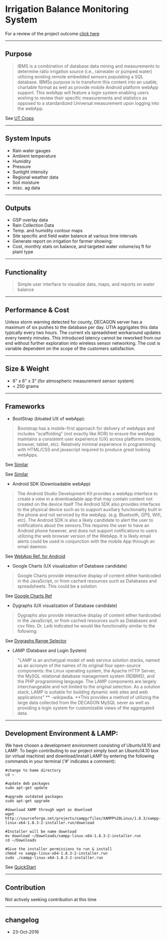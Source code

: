 # Irrigation Balance Monitoring System

For a review of the project outcome [click here](https://github.com/arosenb4/moist/blob/master/overview.pdf)

----
## Purpose

> IBMS is a combination of database data mining and measurements to determine ratio irrigation source (i.e., rainwater or pumped water) utilizing existing remote embedded sensors populating a SQL database. IBMSs purpose is to transform this content into an usable, chartable format as well as provide mobile Android platform webApp support. This webApp will feature a login system enabling users wishing to review their specific measurements and statistics as opposed to a standardized Universal measurement upon logging into the webApp. 

See [UT Crops](http://www.utcrops.com/irrigation/irr_mgmt_moist.htm)

----
## System Inputs

* Rain water gauges
* Ambient temperature
* Humidity
* Pressure
* Sunlight intensity
* Regional weather data
* Soil moisture
* misc. ag data

----
## Outputs

* GSP overlay data
* Rain Collection Data
* Temp. and humidity contour maps
* Site specific and field water balance at various time intervals
* Generate report on irrigation for farmer showing:
* Cost, monthly stats on balance, and targeted water volume/sq ft for plant type

----
## Functionality
>Simple user interface to visualize data, maps, and reports on water balance

----
## Performance & Cost
>
Unless storm warning detected for county, DECAGON server has a maximum of six pushes to the database per day. UTIA aggrigates this data typically every two hours. The current xls spreadsheet workaround updates every twenty minutes. This introduced latency cannot be reworked from our end without further exploration into wireless sensor networking. The cost is variable dependent on the scope of the customers satisfaction. 

----
## Size & Weight
* 6" x 6" x 3" (for atmospheric measurement sensor system) 
* < 250 grams

----
## Frameworks

* BootStrap (bloated UX of webApp):

> Bootstrap has a mobile-first approach for delivery of webApps and includes "scaffolding" (not exactly like ROR) to ensure the webApp maintains a consistent user experience (UX) across platforms (mobile, browser, tablet, etc). Relatively minimal experience in programming with HTML/CSS and javascript required to produce great looking webApps.

See
[Similar](http://wrapbootstrap.com/preview/WB0R5L90S)

See
[Similar](https://blackrockdigital.github.io/startbootstrap-sb-admin-2/pages/index.html)

* Android SDK (Downloadable webApp)

> The Android Studio Development Kit provides a webApp interface to create a view in a downloadable app that may contain content not created on the device itself The Android SDK also provides interfaces to the physical device such as to support auxiliary functionality built in the phone and not serviced by the webApp. (e.g. Bluetooth, GPS, Wifi, etc). The Android SDK is also a likely candidate to alert the user to notifications about the sensors.This requires the user to have an Android phone however, and does not support notifications to users utilizing the web browser version of the WebApp. It is likely email alerts could be used in conjunction with the mobile App through an email daemon.


See [WebApp Ref. for Android](https://developer.android.com/guide/webapps/index.html)


 * Google Charts (UX visualization of Database candidate)

> Google Charts provide interactive display of content either hardcoded in the JavaScript, or from cached resources such as Databases and spreadsheets. This could be a solution

See [Google Charts Ref](https://developers.google.com/chart/interactive/docs/gallery)

* Dygraphs (UX visualization of Database candidate)

> Dygraphs also provide interactive display of content either hardcoded in the JavaScript, or from cached resources such as Databases and csv files. Dr. Leib indicated he would like functionality similar to the following:

See [Dygraphs Range Selector](http://dygraphs.com/gallery/#g/range-selector)

* LAMP (Database and Login System)

> "LAMP is an archetypal model of web service solution stacks, named as an acronym of the names of its original four open-source components: the Linux operating system, the Apache HTTP Server, the MySQL relational database management system (RDBMS), and the PHP programming language. The LAMP components are largely interchangeable and not limited to the original selection. As a solution stack, LAMP is suitable for building dynamic web sites and web applications"  ** -wikipedia. **This provides a method of utilizing the large data collected from the DECAGON MySQL sever as well as providing a login system for customizable views of the aggregated data.

----
## Development Environment & LAMP:
We have chosen a development environment consisting of Ubuntu14.10 and LAMP. To begin contributing to our project simply boot an Ubuntu14.10 box (or virtual machine) and download/install LAMP by entering the following commands in your terminal ('#' indicates a comment):

    #change to home directory
    cd ~

    #update deb packages
    sudo apt-get update

    #upgrade outdated packages
    sudo apt-get upgrade

    #download XAMP through wget as download
    wget http://sourceforge.net/projects/xampp/files/XAMPP%20Linux/1.8.3/xampp-linux-x64-1.8.3-2-installer.run/download

    #Installer will be name download
    mv download ~/Downloads/xampp-linux-x64-1.8.3-2-installer.run
    cd ~/Downloads

    #Give the installer permissions to run & install
    chmod +x xampp-linux-x64-1.8.3-2-installer.run
    sudo ./xampp-linux-x64-1.8.3-2-installer.run

See
[QuickStart](https://bitbucket.org/tnpaul9/embedded-systems/src/35624b5818baedfcac60f28eb0ecc2b11dfe93f7/howtoDB/?at=master)

----
## Contribution

Not actively seeking contribution at this time


----
## changelog
* 23-Oct-2016
